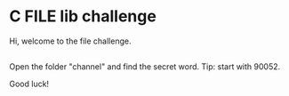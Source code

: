 # C FILE lib challenge
Hi, welcome to the file challenge.
##
Open the folder "channel" and find the secret word.
Tip: start with 90052.

Good luck!
